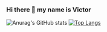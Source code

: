 ### Hi there 👋 my name is Victor
![Anurag's GitHub stats](https://github-readme-stats.vercel.app/api?username=v-franco&count_private=true&theme=radical)
[![Top Langs](https://github-readme-stats.vercel.app/api/top-langs/?username=v-franco&layout=compact&theme=radical)](https://github.com/anuraghazra/github-readme-stats)
<!--
**v-franco/v-franco** is a ✨ _special_ ✨ repository because its `README.md` (this file) appears on your GitHub profile.

Here are some ideas to get you started:

- 🔭 I’m currently working on ...
- 🌱 I’m currently learning ...
- 👯 I’m looking to collaborate on ...
- 🤔 I’m looking for help with ...
- 💬 Ask me about ...
- 📫 How to reach me: ...
- 😄 Pronouns: ...
- ⚡ Fun fact: ...
-->
